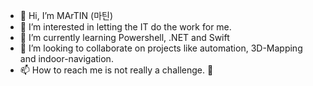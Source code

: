 - 👋 Hi, I’m MArTIN (마틴)
- 👀 I’m interested in letting the IT do the work for me.
- 🌱 I’m currently learning Powershell, .NET and Swift
- 💞️ I’m looking to collaborate on projects like automation, 3D-Mapping and indoor-navigation.
- 📫 How to reach me is not really a challenge. 💌

<!---
m-reisner/m-reisner is a ✨ special ✨ repository because its `README.md` (this file) appears on your GitHub profile.
You can click the Preview link to take a look at your changes.
--->
